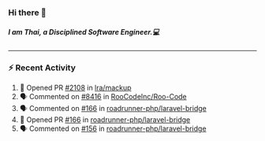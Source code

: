 ### Hi there 👋

##### I am Thai, a Disciplined Software Engineer.💻

---

### ⚡ Recent Activity
<!--START_SECTION:activity-->
1. 💪 Opened PR [#2108](undefined) in [lra/mackup](https://github.com/lra/mackup)
2. 🗣 Commented on [#8416](https://github.com/RooCodeInc/Roo-Code/pull/8416#issuecomment-3405894533) in [RooCodeInc/Roo-Code](https://github.com/RooCodeInc/Roo-Code)
3. 🗣 Commented on [#166](https://github.com/roadrunner-php/laravel-bridge/pull/166#issuecomment-3368037267) in [roadrunner-php/laravel-bridge](https://github.com/roadrunner-php/laravel-bridge)
4. 💪 Opened PR [#166](undefined) in [roadrunner-php/laravel-bridge](https://github.com/roadrunner-php/laravel-bridge)
5. 🗣 Commented on [#156](https://github.com/roadrunner-php/laravel-bridge/pull/156#issuecomment-3355673990) in [roadrunner-php/laravel-bridge](https://github.com/roadrunner-php/laravel-bridge)
<!--END_SECTION:activity-->
